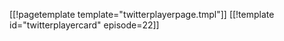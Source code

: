 [[!pagetemplate template="twitterplayerpage.tmpl"]]
[[!template id="twitterplayercard" episode=22]]
